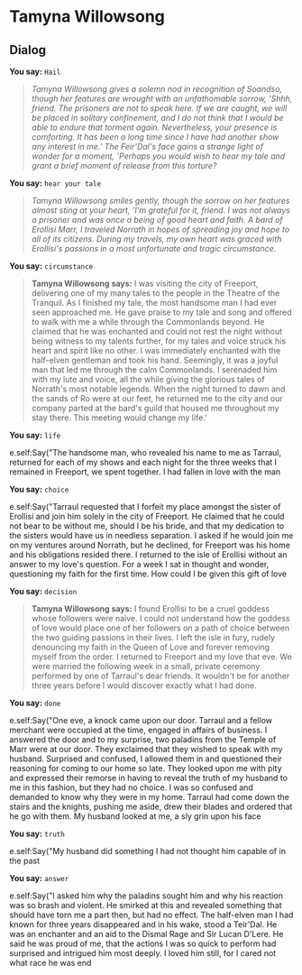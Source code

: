# Tamyna Willowsong







## Dialog

**You say:** `Hail`



>*Tamyna Willowsong gives a solemn nod in recognition of Soandso, though her features are wrought with an unfathomable sorrow, 'Shhh, friend. The prisoners are not to speak here. If we are caught, we will be placed in solitary confinement, and I do not think that I would be able to endure that torment again. Nevertheless, your presence is comforting. It has been a long time since I have had another show any interest in me.' The Feir'Dal's face gains a strange light of wonder for a moment, 'Perhaps you would wish to hear my tale and grant a brief moment of release from this torture?*

**You say:** `hear your tale`



>*Tamyna Willowsong smiles gently, though the sorrow on her features almost sting at your heart, 'I'm grateful for it, friend. I was not always a prisoner and was once a being of good heart and faith. A bard of Erollisi Marr, I traveled Norrath in hopes of spreading joy and hope to all of its citizens. During my travels, my own heart was graced with Erollisi's passions in a most unfortunate and tragic circumstance.*

**You say:** `circumstance`



>**Tamyna Willowsong says:** I was visiting the city of Freeport, delivering one of my many tales to the people in the Theatre of the Tranquil. As I finished my tale, the most handsome man I had ever seen approached me. He gave praise to my tale and song and offered to walk with me a while through the Commonlands beyond. He claimed that he was enchanted and could not rest the night without being witness to my talents further, for my tales and voice struck his heart and spirit like no other. I was immediately enchanted with the half-elven gentleman and took his hand. Seemingly, it was a joyful man that led me through the calm Commonlands. I serenaded him with my lute and voice, all the while giving the glorious tales of Norrath's most notable legends. When the night turned to dawn and the sands of Ro were at our feet, he returned me to the city and our company parted at the bard's guild that housed me throughout my stay there. This meeting would change my life.'

**You say:** `life`



e.self:Say("The handsome man, who revealed his name to me as Tarraul, returned for each of my shows and each night for the three weeks that I remained in Freeport, we spent together. I had fallen in love with the man 

**You say:** `choice`



e.self:Say("Tarraul requested that I forfeit my place amongst the sister of Erollisi and join him solely in the city of Freeport. He claimed that he could not bear to be without me, should I be his bride, and that my dedication to the sisters would have us in needless separation. I asked if he would join me on my ventures around Norrath, but he declined, for Freeport was his home and his obligations resided there. I returned to the isle of Erollisi without an answer to my love's question. For a week I sat in thought and wonder, questioning my faith for the first time. How could I be given this gift of love 

**You say:** `decision`



>**Tamyna Willowsong says:** I found Erollisi to be a cruel goddess whose followers were naive. I could not understand how the goddess of love would place one of her followers on a path of choice between the two guiding passions in their lives. I left the isle in fury, rudely denouncing my faith in the Queen of Love and forever removing myself from the order. I returned to Freeport and my love that eve. We were married the following week in a small, private ceremony performed by one of Tarraul's dear friends. It wouldn't be for another three years before I would discover exactly what I had done.

**You say:** `done`



e.self:Say("One eve, a knock came upon our door. Tarraul and a fellow merchant were occupied at the time, engaged in affairs of business. I answered the door and to my surprise, two paladins from the Temple of Marr were at our door. They exclaimed that they wished to speak with my husband. Surprised and confused, I allowed them in and questioned their reasoning for coming to our home so late. They looked upon me with pity and expressed their remorse in having to reveal the truth of my husband to me in this fashion, but they had no choice. I was so confused and demanded to know why they were in my home. Tarraul had come down the stairs and the knights, pushing me aside, drew their blades and ordered that he go with them. My husband looked at me, a sly grin upon his face 

**You say:** `truth`



e.self:Say("My husband did something I had not thought him capable of in the past 

**You say:** `answer`



e.self:Say("I asked him why the paladins sought him and why his reaction was so brash and violent. He smirked at this and revealed something that should have torn me a part then, but had no effect. The half-elven man I had known for three years disappeared and in his wake, stood a Teir'Dal. He was an enchanter and an aid to the Dismal Rage and Sir Lucan D'Lere. He said he was proud of me, that the actions I was so quick to perform had surprised and intrigued him most deeply. I loved him still, for I cared not what race he was 
end
